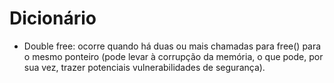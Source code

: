# Dicionário

- Double free: ocorre quando há duas ou mais chamadas para free() para o mesmo ponteiro (pode levar à corrupção da memória, o que pode, por sua vez, trazer potenciais vulnerabilidades de segurança).